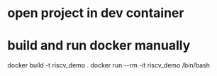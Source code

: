 # open project in dev container



# build and run docker manually
docker build -t riscv_demo .
docker run --rm -it riscv_demo /bin/bash